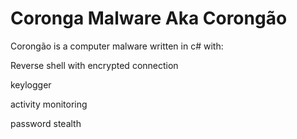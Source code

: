# Coronga Malware Aka Corongão

Corongão is a computer malware written in c# with:

Reverse shell with encrypted connection

keylogger

activity monitoring

password stealth 
